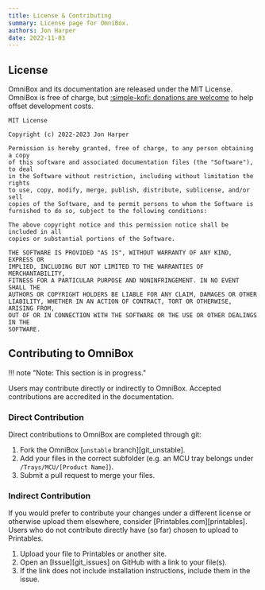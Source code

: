 ```yaml
---
title: License & Contributing
summary: License page for OmniBox.
authors: Jon Harper
date: 2022-11-03
---
```


## License

OmniBox and its documentation are released under the MIT License. OmniBox is free of charge, but [:simple-kofi: donations are welcome](https://ko-fi.com/jonspaceharper) to help offset development costs.

```
MIT License

Copyright (c) 2022-2023 Jon Harper

Permission is hereby granted, free of charge, to any person obtaining a copy
of this software and associated documentation files (the "Software"), to deal
in the Software without restriction, including without limitation the rights
to use, copy, modify, merge, publish, distribute, sublicense, and/or sell
copies of the Software, and to permit persons to whom the Software is
furnished to do so, subject to the following conditions:

The above copyright notice and this permission notice shall be included in all
copies or substantial portions of the Software.

THE SOFTWARE IS PROVIDED "AS IS", WITHOUT WARRANTY OF ANY KIND, EXPRESS OR
IMPLIED, INCLUDING BUT NOT LIMITED TO THE WARRANTIES OF MERCHANTABILITY,
FITNESS FOR A PARTICULAR PURPOSE AND NONINFRINGEMENT. IN NO EVENT SHALL THE
AUTHORS OR COPYRIGHT HOLDERS BE LIABLE FOR ANY CLAIM, DAMAGES OR OTHER
LIABILITY, WHETHER IN AN ACTION OF CONTRACT, TORT OR OTHERWISE, ARISING FROM,
OUT OF OR IN CONNECTION WITH THE SOFTWARE OR THE USE OR OTHER DEALINGS IN THE
SOFTWARE.
```

## Contributing to OmniBox

!!! note "Note: This section is in progress."

Users may contribute directly or indirectly to OmniBox. Accepted contributions are accredited in the documentation.

### Direct Contribution

Direct contributions to OmniBox are completed through git:

1. Fork the OmniBox [`unstable` branch][git_unstable].
2. Add your files in the correct subfolder (e.g. an MCU tray belongs under `/Trays/MCU/[Product Name]`).
3. Submit a pull request to merge your files.

### Indirect Contribution

If you would prefer to contribute your changes under a different license or otherwise upload them elsewhere, consider [Printables.com][printables]. Users who do not contribute directly have (so far) chosen to upload to Printables.

1. Upload your file to Printables or another site.
2. Open an [Issue][git_issues] on GitHub with a link to your file(s).
3. If the link does not include installation instructions, include them in the issue.

